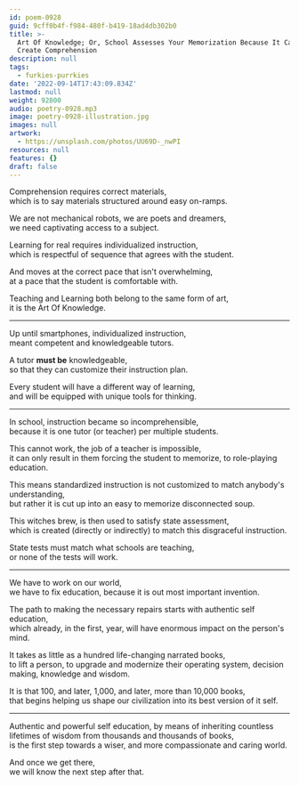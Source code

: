```yaml
---
id: poem-0928
guid: 9cff0b4f-f984-480f-b419-18ad4db302b0
title: >-
  Art Of Knowledge; Or, School Assesses Your Memorization Because It Cannot
  Create Comprehension
description: null
tags:
  - furkies-purrkies
date: '2022-09-14T17:43:09.834Z'
lastmod: null
weight: 92800
audio: poetry-0928.mp3
image: poetry-0928-illustration.jpg
images: null
artwork:
  - https://unsplash.com/photos/UU69D-_nwPI
resources: null
features: {}
draft: false
---
```


Comprehension requires correct materials,\
which is to say materials structured around easy on-ramps.

We are not mechanical robots, we are poets and dreamers,\
we need captivating access to a subject.

Learning for real requires individualized instruction,\
which is respectful of sequence that agrees with the student.

And moves at the correct pace that isn't overwhelming,\
at a pace that the student is comfortable with.

Teaching and Learning both belong to the same form of art,\
it is the Art Of Knowledge.

---

Up until smartphones, individualized instruction,\
meant competent and knowledgeable tutors.

A tutor **must be** knowledgeable,\
so that they can customize their instruction plan.

Every student will have a different way of learning,\
and will be equipped with unique tools for thinking.

---

In school, instruction became so incomprehensible,\
because it is one tutor (or teacher) per multiple students.

This cannot work, the job of a teacher is impossible,\
it can only result in them forcing the student to memorize, to role-playing education.

This means standardized instruction is not customized to match anybody's understanding,\
but rather it is cut up into an easy to memorize disconnected soup.

This witches brew, is then used to satisfy state assessment,\
which is created (directly or indirectly) to match this disgraceful instruction.

State tests must match what schools are teaching,\
or none of the tests will work.

---

We have to work on our world,\
we have to fix education, because it is out most important invention.

The path to making the necessary repairs starts with authentic self education,\
which already, in the first, year, will have enormous impact on the person's mind.

It takes as little as a hundred life-changing narrated books,\
to lift a person, to upgrade and modernize their operating system, decision making, knowledge and wisdom.

It is that 100, and later, 1,000, and later, more than 10,000 books,\
that begins helping us shape our civilization into its best version of it self.

---

Authentic and powerful self education, by means of inheriting countless lifetimes of wisdom from thousands and thousands of books,\
is the first step towards a wiser, and more compassionate and caring world.

And once we get there,\
we will know the next step after that.
